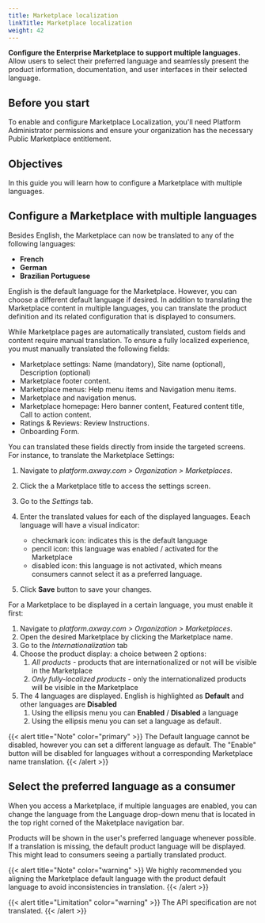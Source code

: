```yaml
---
title: Marketplace localization
linkTitle: Marketplace localization
weight: 42
---
```


**Configure the Enterprise Marketplace to support multiple languages.** Allow users to select their preferred language and seamlessly present the product information, documentation, and user interfaces in their selected language.

## Before you start

To enable and configure Marketplace Localization, you'll need Platform Administrator permissions and ensure your organization has the necessary Public Marketplace entitlement.

## Objectives

In this guide you will learn how to configure a Marketplace with multiple languages.

## Configure a Marketplace with multiple languages

Besides English, the Marketplace can now be translated to any of the following languages:
* **French**
* **German**
* **Brazilian Portuguese**

English is the default language for the Marketplace. However, you can choose a different default language if desired.
In addition to translating the Marketplace content in multiple languages, you can translate the product definition and its related configuration that is displayed to consumers.

While Marketplace pages are automatically translated, custom fields and content require manual translation. To ensure a fully localized experience, you must manually translated the following fields:
* Marketplace settings: Name (mandatory), Site name (optional), Description (optional)
* Marketplace footer content.
* Marketplace menus: Help menu items and Navigation menu items.
* Marketplace and navigation menus.
* Marketplace homepage: Hero banner content, Featured content title, Call to action content.
* Ratings & Reviews: Review Instructions.
* Onboarding Form.

You can translated these fields directly from inside the targeted screens. For instance, to translate the Marketplace Settings:
1. Navigate to *platform.axway.com > Organization > Marketplaces*.
2. Click the a Marketplace title to access the settings screen.
3. Go to the *Settings* tab.
4. Enter the translated values for each of the displayed languages. Eeach language will have a visual indicator:

   * checkmark icon: indicates this is the default language
   * pencil icon: this language was enabled / activated for the Marketplace
   * disabled icon: this language is not activated, which means consumers cannot select it as a preferred language.

5. Click **Save** button to save your changes.

For a Marketplace to be displayed in a certain language, you must enable it first:

1. Navigate to *platform.axway.com > Organization > Marketplaces*.
2. Open the desired Marketplace by clicking the Marketplace name.
3. Go to the *Internationalization* tab
4. Choose the product display: a choice between 2 options:
   1. *All products* - products that are internationalized or not will be visible in the Marketplace
   2. *Only fully-localized products* - only the internationalized products will be visible in the Marketplace
5. The 4 languages are displayed. English is highlighted as **Default** and other languages are **Disabled**
   1. Using the ellipsis menu you can **Enabled** / **Disabled** a language
   2. Using the ellipsis menu you can set a language as default.

{{< alert title="Note" color="primary" >}}
The Default language cannot be disabled, however you can set a different language as default. 
The "Enable" button will be disabled for languages without a corresponding Marketplace name translation.
{{< /alert >}}

## Select the preferred language as a consumer

When you access a Marketplace, if multiple languages are enabled, you can change the language from the Language drop-down menu that is located in the top right corned of the Maketplace navigation bar.

Products will be shown in the user's preferred language whenever possible. If a translation is missing, the default product language will be displayed. This might lead to consumers seeing a partially translated product.

{{< alert title="Note" color="warning" >}}
We highly recommended you aligning the Marketplace default language with the product default language to avoid inconsistencies in translation.
{{< /alert >}}

{{< alert title="Limitation" color="warning" >}}
The API specification are not translated.
{{< /alert >}}
